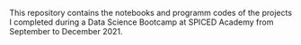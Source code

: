 This repository contains the notebooks and programm codes of the projects I completed during a Data Science Bootcamp at SPICED Academy from September to December 2021. 
